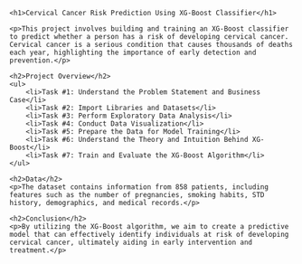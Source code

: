 <body>

    <h1>Cervical Cancer Risk Prediction Using XG-Boost Classifier</h1>

    <p>This project involves building and training an XG-Boost classifier to predict whether a person has a risk of developing cervical cancer. Cervical cancer is a serious condition that causes thousands of deaths each year, highlighting the importance of early detection and prevention.</p>

    <h2>Project Overview</h2>
    <ul>
        <li>Task #1: Understand the Problem Statement and Business Case</li>
        <li>Task #2: Import Libraries and Datasets</li>
        <li>Task #3: Perform Exploratory Data Analysis</li>
        <li>Task #4: Conduct Data Visualization</li>
        <li>Task #5: Prepare the Data for Model Training</li>
        <li>Task #6: Understand the Theory and Intuition Behind XG-Boost</li>
        <li>Task #7: Train and Evaluate the XG-Boost Algorithm</li>
    </ul>

    <h2>Data</h2>
    <p>The dataset contains information from 858 patients, including features such as the number of pregnancies, smoking habits, STD history, demographics, and medical records.</p>

    <h2>Conclusion</h2>
    <p>By utilizing the XG-Boost algorithm, we aim to create a predictive model that can effectively identify individuals at risk of developing cervical cancer, ultimately aiding in early intervention and treatment.</p>

</body>
